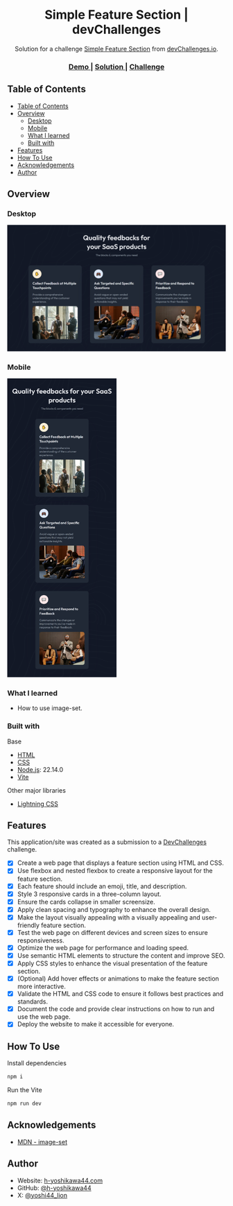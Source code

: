 <!-- Please update value in the {}  -->

<h1 align="center">Simple Feature Section | devChallenges</h1>

<div align="center">
   Solution for a challenge <a href="https://devchallenges.io/challenge/simple-feature-section-challenge" target="_blank">Simple Feature Section</a> from <a href="http://devchallenges.io" target="_blank">devChallenges.io</a>.
</div>

<div align="center">
  <h3>
    <a href="https://h-yoshikawa44.github.io/ch-simple-feature-section/">
      Demo
    </a>
    <span> | </span>
    <a href="https://devchallenges.io/solution/49326">
      Solution
    </a>
    <span> | </span>
    <a href="https://devchallenges.io/challenge/simple-feature-section-challenge">
      Challenge
    </a>
  </h3>
</div>

<!-- TABLE OF CONTENTS -->

## Table of Contents

- [Table of Contents](#table-of-contents)
- [Overview](#overview)
  - [Desktop](#desktop)
  - [Mobile](#mobile)
  - [What I learned](#what-i-learned)
  - [Built with](#built-with)
- [Features](#features)
- [How To Use](#how-to-use)
- [Acknowledgements](#acknowledgements)
- [Author](#author)

<!-- OVERVIEW -->

## Overview

<!--
Introduce your projects by taking a screenshot or a gif. Try to tell visitors a story about your project by answering:

- What have you learned/improved?
- Your wisdom? :)
-->

### Desktop

![desktop](./screenshots/desktop.png)

### Mobile

<img src="./screenshots/mobile.png" width="50%">

### What I learned

<!-- Use this section to recap over some of your major learnings while working through this project. Writing these out and providing code samples of areas you want to highlight is a great way to reinforce your own knowledge. -->

- How to use image-set.

### Built with

<!-- This section should list any major frameworks that you built your project using. Here are a few examples.-->

Base

- [HTML](https://developer.mozilla.org/ja/docs/Web/HTML)
- [CSS](https://developer.mozilla.org/ja/docs/Web/CSS)
- [Node.js](https://nodejs.org/): 22.14.0
- [Vite](https://ja.vitejs.dev/)

Other major libraries

- [Lightning CSS](https://lightningcss.dev/)

## Features

<!-- List the features of your application or follow the template. Don't share the figma file here :) -->

This application/site was created as a submission to a [DevChallenges](https://devchallenges.io/challenges-dashboard) challenge.

- [x] Create a web page that displays a feature section using HTML and CSS.
- [x] Use flexbox and nested flexbox to create a responsive layout for the feature section.
- [x] Each feature should include an emoji, title, and description.
- [x] Style 3 responsive cards in a three-column layout.
- [x] Ensure the cards collapse in smaller screensize.
- [x] Apply clean spacing and typography to enhance the overall design.
- [x] Make the layout visually appealing with a visually appealing and user-friendly feature section.
- [x] Test the web page on different devices and screen sizes to ensure responsiveness.
- [x] Optimize the web page for performance and loading speed.
- [x] Use semantic HTML elements to structure the content and improve SEO.
- [x] Apply CSS styles to enhance the visual presentation of the feature section.
- [x] (Optional) Add hover effects or animations to make the feature section more interactive.
- [x] Validate the HTML and CSS code to ensure it follows best practices and standards.
- [x] Document the code and provide clear instructions on how to run and use the web page.
- [x] Deploy the website to make it accessible for everyone.

## How To Use

Install dependencies
```bash
npm i
```

Run the Vite
```bash
npm run dev
```

## Acknowledgements

<!-- This section should list any articles or add-ons/plugins that helps you to complete the project. This is optional but it will help you in the future. For exmpale -->

- [MDN - image-set](https://developer.mozilla.org/ja/docs/Web/CSS/image/image-set)

## Author

- Website: [h-yoshikawa44.com](https://h-yoshikawa44.com)
- GitHub: [@h-yoshikawa44](https://github.com/h-yoshikawa44)
- X: [@yoshi44_lion](https://x.com/yoshi44_lion)

